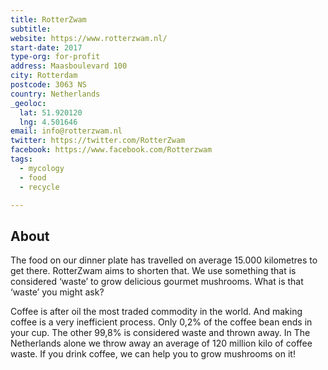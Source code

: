 ```yaml
---
title: RotterZwam
subtitle:
website: https://www.rotterzwam.nl/
start-date: 2017
type-org: for-profit
address: Maasboulevard 100
city: Rotterdam
postcode: 3063 NS
country: Netherlands
_geoloc:
  lat: 51.920120
  lng: 4.501646
email: info@rotterzwam.nl
twitter: https://twitter.com/RotterZwam
facebook: https://www.facebook.com/Rotterzwam
tags:
  - mycology
  - food
  - recycle

---
```


## About
The food on our dinner plate has travelled on average 15.000 kilometres to get there. RotterZwam aims to shorten that. We use something that is considered ‘waste’ to grow delicious gourmet mushrooms. What is that ‘waste’ you might ask?

Coffee is after oil the most traded commodity in the world. And making coffee is a very inefficient process. Only 0,2% of the coffee bean ends in your cup. The other 99,8% is considered waste and thrown away. In The Netherlands alone we throw away an average of 120 million kilo of coffee waste. If you drink coffee, we can help you to grow mushrooms on it!

